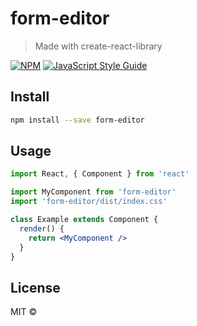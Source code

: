 # form-editor

> Made with create-react-library

[![NPM](https://img.shields.io/npm/v/form-editor.svg)](https://www.npmjs.com/package/form-editor) [![JavaScript Style Guide](https://img.shields.io/badge/code_style-standard-brightgreen.svg)](https://standardjs.com)

## Install

```bash
npm install --save form-editor
```

## Usage

```jsx
import React, { Component } from 'react'

import MyComponent from 'form-editor'
import 'form-editor/dist/index.css'

class Example extends Component {
  render() {
    return <MyComponent />
  }
}
```

## License

MIT © [](https://github.com/)
